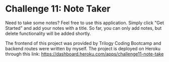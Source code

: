 # Challenge 11: Note Taker 

Need to take some notes? Feel free to use this application. Simply click "Get Started" and add your notes with a title. So far, you can only add notes, but delete functionality will be added shortly.

The frontend of this project was provided by Trilogy Coding Bootcamp and backend routes were written by myself. The project is deployed on Heroku through this link: https://dashboard.heroku.com/apps/challenge11-note-take
